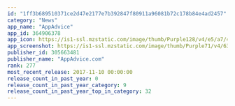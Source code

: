 ```yaml
---
id: "1ff3b689510371ce2d47e2177e7b392847f80911a96081b72c178b84e4ad2457"
category: "News"
app_name: "AppAdvice"
app_id: 364906378
app_icon: https://is1-ssl.mzstatic.com/image/thumb/Purple128/v4/e5/a7/4f/e5a74f22-de45-992d-f057-5a25ec2fa558/mzl.jdukvvty.png/1024x1024bb.png
app_screenshot: https://is1-ssl.mzstatic.com/image/thumb/Purple71/v4/63/2f/58/632f58c0-02fe-93ed-765d-9d4a381cf032/pr_source.png/1242x2208bb.png
publisher_id: 305663481
publisher_name: "AppAdvice.com"
rank: 277
most_recent_release: 2017-11-10 00:00:00
release_count_in_past_year: 0
release_count_in_past_year_category: 9
release_count_in_past_year_top_in_category: 32
---
```

